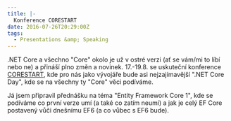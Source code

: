 ```yaml
---
title: |-
  Konference CORESTART
date: 2016-07-26T20:29:00Z
tags:
  - Presentations &amp; Speaking
---
```

.NET Core a všechno "Core" okolo je už v ostré verzi (ať se vám/mi to líbí nebo ne) a přináší plno změn a novinek. 17.-19.8. se uskuteční konference [CORESTART][1], kde pro nás jako vývojáře bude asi nejzajímavější ".NET Core Day", kde se na všechny ty "Core" věci podíváme.

Já jsem připravil přednášku na téma "Entity Framework Core 1", kde se podíváme co první verze umí (a také co zatím neumí) a jak je celý EF Core postavený vůči dnešnímu EF6 (a co vůbec s EF6 bude). 

[1]: https://www.corestart.cz